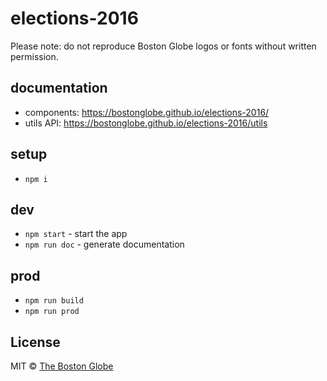 # elections-2016

Please note: do not reproduce Boston Globe logos or fonts without written permission.

## documentation

- components: <https://bostonglobe.github.io/elections-2016/>
- utils API: <https://bostonglobe.github.io/elections-2016/utils>

## setup

-   `npm i`

## dev

-   `npm start` - start the app
-   `npm run doc` - generate documentation

## prod

-   `npm run build`
-   `npm run prod`

## License

MIT © [The Boston Globe](http://github.com/BostonGlobe)
